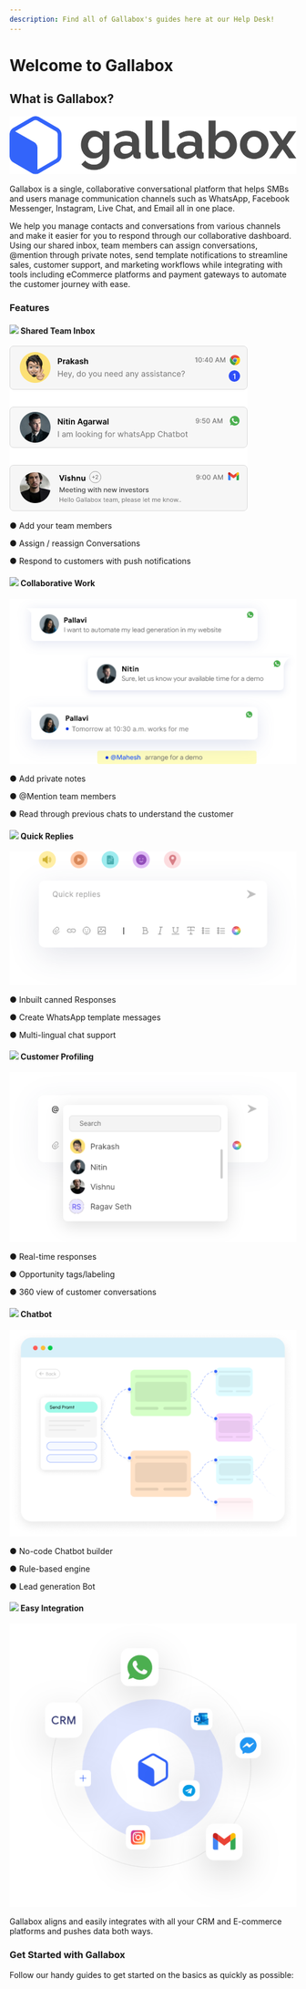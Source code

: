 ```yaml
---
description: Find all of Gallabox's guides here at our Help Desk!
---
```


# Welcome to Gallabox

## What is Gallabox?

![](.gitbook/assets/Gallabox-logo.png)

Gallabox is a single, collaborative conversational platform that helps SMBs and users manage communication channels such as WhatsApp, Facebook Messenger, Instagram, Live Chat, and Email all in one place.&#x20;

We help you manage contacts and conversations from various channels and make it easier for you to respond through our collaborative dashboard. Using our shared inbox, team members can assign conversations, @mention through private notes, send template notifications to streamline sales, customer support, and marketing workflows while integrating with tools including eCommerce platforms and payment gateways to automate the customer journey with ease.

### Features

#### ![](https://gallabox.com/feature-one-inbox-icon.svg) Shared Team Inbox

![](<.gitbook/assets/image (119).png>)

● Add your team members&#x20;

● Assign / reassign Conversations

● Respond to customers with push notifications

#### ![](https://gallabox.com/features-collaborative-work-icon.svg) Collaborative Work

![](<.gitbook/assets/image (30).png>)

● Add private notes&#x20;

● @Mention team members

● Read through previous chats to understand the customer

#### ![](https://gallabox.com/features-quick-replies-icon.svg) Quick Replies

![](<.gitbook/assets/image (32).png>)

● Inbuilt canned Responses&#x20;

● Create WhatsApp template messages

● Multi-lingual chat support

#### ![](https://gallabox.com/features-customer-profiling-icon.svg) Customer Profiling&#x20;

![](<.gitbook/assets/image (23).png>)

● Real-time responses&#x20;

● Opportunity tags/labeling

● 360 view of customer conversations

#### ![](https://gallabox.com/features-chatbot-icon.svg) Chatbot

![](<.gitbook/assets/Group 52375.png>)

● No-code Chatbot builder&#x20;

● Rule-based engine

● Lead generation Bot

#### ![](https://gallabox.com/features-easy-integration-icon.svg) Easy Integration

![](<.gitbook/assets/image (33).png>)

Gallabox aligns and easily integrates with all your CRM and E-commerce platforms and pushes data both ways.

### Get Started with Gallabox

Follow our handy guides to get started on the basics as quickly as possible:
